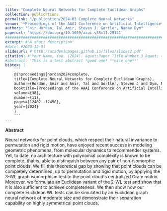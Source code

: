```yaml
---
title: "Complete Neural Networks for Complete Euclidean Graphs"
collection: publications
permalink: "/publication/2024-03 Complete Neural Networks"
venue: '*Proceedings of the AAAI Conference on Artificial Intelligence* (AAAI 2024)'
authors: "Snir Hordan, Tal Amir, Steven J. Gortler, Nadav Dym"
paperurl: 'https://doi.org/10.1609/aaai.v38i11.29141'
###########################################################################################
excerpt: #'A short description'
#date: #2023-12-01
slidesurl: #'http://academicpages.github.io/files/slides2.pdf'
citation: #'Your Name, You. (2024). &quot;Paper Title Number 3.&quot; <i>GitHub Journal of Bugs</i>. 1(3).'
#abstract: 'This is a test abstract *good one* **nice one**'
bibtex: |
    ```
    @inproceedings{hordan2024complete,
    title={Complete Neural Networks for Complete Euclidean Graphs},
    author={Hordan, Snir and Amir, Tal and Gortler, Steven J and Dym, Nadav},
    booktitle={Proceedings of the AAAI Conference on Artificial Intelligence},
    volume={38},
    number={11},
    pages={12482--12490},
    year={2024}
    }
    ```
---
```



**Abstract**

Neural networks for point clouds, which respect their natural invariance to permutation and rigid motion, have enjoyed recent success in modeling geometric phenomena, from molecular dynamics to recommender systems. Yet, to date, no architecture with polynomial complexity is known to be complete, that is, able to distinguish between any pair of non-isomorphic point clouds. We fill this theoretical gap by showing that point clouds can be completely determined, up to permutation and rigid motion, by applying the 3-WL graph isomorphism test to the point cloud's centralized Gram matrix. Moreover, we formulate an Euclidean variant of the 2-WL test and show that it is also sufficient to achieve completeness. We then show how our complete Euclidean WL tests can be simulated by an Euclidean graph neural network of moderate size and demonstrate their separation capability on highly symmetrical point clouds. 